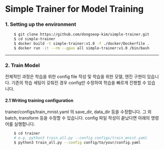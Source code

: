 # Simple Trainer for Model Training

### 1. Setting up the environment

```bash
    $ git clone https://github.com/dongseop-kim/simple-trainer.git
    $ cd simple-trainer
    $ docker build -t simple-trainer:v1.0 -f ./docker/Dockerfile .
    $ docker run -it --rm --gpus all simple-trainer:v1.0 /bin/bash
```

---

### 2. Train Model
전체적인 과정은 학습을 위한 config file 작성 및 학습을 위한 모델, 엔진 구현이 있습니다.
기존의 학습 세팅이 갖춰진 경우 config만 수정하여 학습을 빠르게 진행할 수 있습니다.


#### 2.1 Writing training configuration

trainer/configs/train_mnist.yaml 의 save_dir, data_dir 등을 수정합니다. 그 외 batch, transform 등을 수정할 수 있습니다. config 파일 작성이 끝났다면 아래의 명령어를 실행합니다.

```bash
    $ cd trainer
    # e.g. python3 train_all.py --config configs/train_mnist.yaml
    $ python3 train_all.py --config config/to/your/config.yaml
```
